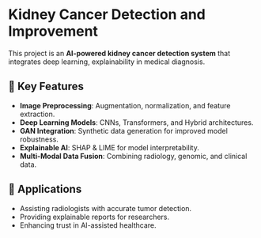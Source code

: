 
# Kidney Cancer Detection and Improvement

This project is an **AI-powered kidney cancer detection system** that integrates deep learning, explainability in medical diagnosis.

## 🔑 Key Features
- **Image Preprocessing**: Augmentation, normalization, and feature extraction.  
- **Deep Learning Models**: CNNs, Transformers, and Hybrid architectures.   
- **GAN Integration**: Synthetic data generation for improved model robustness.  
- **Explainable AI**: SHAP & LIME for model interpretability.  
- **Multi-Modal Data Fusion**: Combining radiology, genomic, and clinical data.

## 🚀 Applications
- Assisting radiologists with accurate tumor detection.  
- Providing explainable reports for researchers.  
- Enhancing trust in AI-assisted healthcare.  

